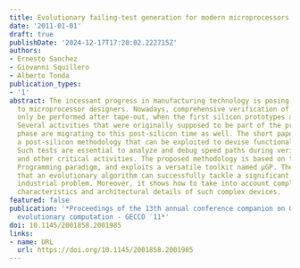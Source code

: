 ```yaml
---
title: Evolutionary failing-test generation for modern microprocessors
date: '2011-01-01'
draft: true
publishDate: '2024-12-17T17:20:02.222715Z'
authors:
- Ernesto Sanchez
- Giovanni Squillero
- Alberto Tonda
publication_types:
- '1'
abstract: The incessant progress in manufacturing technology is posing new challenges
  to microprocessor designers. Nowadays, comprehensive verification of a chip can
  only be performed after tape-out, when the first silicon prototypes are available.
  Several activities that were originally supposed to be part of the pre-silicon design
  phase are migrating to this post-silicon time as well. The short paper describes
  a post-silicon methodology that can be exploited to devise functional failing tests.
  Such tests are essential to analyze and debug speed paths during verification, speed-stepping,
  and other critical activities. The proposed methodology is based on the Genetic
  Programming paradigm, and exploits a versatile toolkit named μGP. The paper demonstrates
  that an evolutionary algorithm can successfully tackle a significant and still open
  industrial problem. Moreover, it shows how to take into account complex hardware
  characteristics and architectural details of such complex devices.
featured: false
publication: '*Proceedings of the 13th annual conference companion on Genetic and
  evolutionary computation - GECCO ′11*'
doi: 10.1145/2001858.2001985
links:
- name: URL
  url: https://doi.org/10.1145/2001858.2001985
---
```


